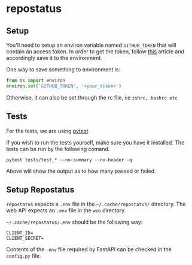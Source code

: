 # repostatus

## Setup

You'll need to setup an environ variable named `GITHUB_TOKEN` that will contain an access token. In order to get the token, follow [this](https://docs.github.com/en/free-pro-team@latest/github/authenticating-to-github/creating-a-personal-access-token) article and accordingly save it to the environment.

One way to save something to environment is:

```python
from os import environ
environ.set('GITHUB_TOKEN', '<your_token>')
```

Otherwise, it can also be set through the rc file, i:e `zshrc, bashrc etc`

## Tests

For the tests, we are using [pytest](https://github.com/pytest-dev/pytest)

If you wish to run the tests yourself, make sure you have it installed. The tests can be run by the following comand.

```console
pytest tests/test_* --no-summary --no-header -q
```

Above will show the output as to how many passed or failed.

## Setup Repostatus

`repostatus` expects a `.env` file in the `~/.cache/repostatus/` directory. The web API expects an `.env` file in the `web` directory.

`~/.cache/repostatus/.env` should be the following way:

```
CLIENT_ID=
CLIENT_SECRET=
```

Contents of the `.env` file required by FastAPI can be checked in the `config.py` file.